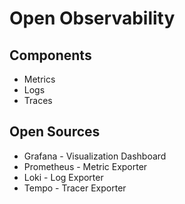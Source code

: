 # Open Observability

## Components

- Metrics
- Logs
- Traces

## Open Sources

- Grafana - Visualization Dashboard
- Prometheus - Metric Exporter
- Loki - Log Exporter
- Tempo - Tracer Exporter
